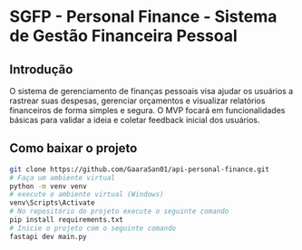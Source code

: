 # SGFP - Personal Finance - Sistema de Gestão Financeira Pessoal

## Introdução

O sistema de gerenciamento de finanças pessoais visa ajudar os usuários a rastrear suas despesas, gerenciar orçamentos e visualizar relatórios financeiros de forma simples e segura. O MVP focará em funcionalidades básicas para validar a ideia e coletar feedback inicial dos usuários.

## Como baixar o projeto
```sh
git clone https://github.com/GaaraSan01/api-personal-finance.git
# Faça um ambiente virtual
python -m venv venv
# execute o ambiente virtual (Windows)
venv\Scripts\Activate
# No repositório do projeto execute o seguinte comando
pip install requirements.txt
# Inicie o projeto com o seguinte comando
fastapi dev main.py
```
